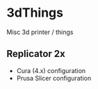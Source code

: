 # 3dThings

Misc 3d printer / things 

## Replicator 2x

* Cura (4.x) configuration
* Prusa Slicer configuration


